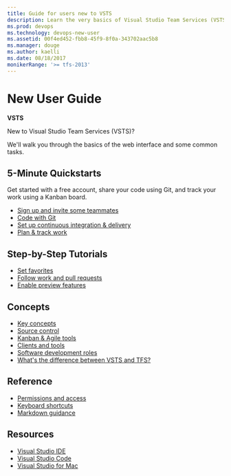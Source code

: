 ```yaml
---
title: Guide for users new to VSTS 
description: Learn the very basics of Visual Studio Team Services (VSTS)  
ms.prod: devops
ms.technology: devops-new-user
ms.assetid: 00f4ed452-fbb8-45f9-8f0a-343702aac5b8  
ms.manager: douge
ms.author: kaelli
ms.date: 08/18/2017
monikerRange: '>= tfs-2013'
---
```



# New User Guide

**VSTS**

New to Visual Studio Team Services (VSTS)? 

We'll walk you through the basics of the web interface and some common tasks.  

<!---
## Overview
[What is VSTS?](what-is-vsts.md)
[Overview of services](services.md)
-->


## 5-Minute Quickstarts

Get started with a free account, share your code using Git, and track your work using a Kanban board.  

- [Sign up and invite some teammates](sign-up-invite-teammates.md)  
- [Code with Git](code-with-git.md)
- [Set up continuous integration & delivery](../pipelines/get-started-designer.md?toc=/vsts/user-guide/toc.json&bc=/vsts/user-guide/breadcrumb/toc.json)
- [Plan & track work](plan-track-work.md)


## Step-by-Step Tutorials

- [Set favorites](/vsts/collaborate/set-favorites?toc=/vsts/user-guide/toc.json&bc=/vsts/user-guide/breadcrumb/toc.json)
- [Follow work and pull requests](../collaborate/follow-work-items.md?toc=/vsts/user-guide/toc.json&bc=/vsts/user-guide/breadcrumb/toc.json)
- [Enable preview features](/vsts/collaborate/preview-features?toc=/vsts/user-guide/toc.json&bc=/vsts/user-guide/breadcrumb/toc.json)  
 

## Concepts

- [Key concepts](concepts.md)    
- [Source control](source-control.md)   
- [Kanban & Agile tools](../work/backlogs/overview.md?toc=/vsts/user-guide/toc.json&bc=/vsts/user-guide/breadcrumb/toc.json)
- [Clients and tools](tools.md?toc=/vsts/user-guide/toc.json&bc=/vsts/user-guide/breadcrumb/toc.json)     
- [Software development roles](roles.md?toc=/vsts/user-guide/toc.json&bc=/vsts/user-guide/breadcrumb/toc.json)   
- [What's the difference between VSTS and TFS?](about-vsts-tfs.md?toc=/vsts/user-guide/toc.json&bc=/vsts/user-guide/breadcrumb/toc.json)  


## Reference

- [Permissions and access](../security/permissions-access.md?toc=/vsts/user-guide/toc.json&bc=/vsts/user-guide/breadcrumb/toc.json)
- [Keyboard shortcuts](../collaborate/keyboard-shortcuts.md?toc=/vsts/user-guide/toc.json&bc=/vsts/user-guide/breadcrumb/toc.json)
- [Markdown guidance](../collaborate/markdown-guidance.md?toc=/vsts/user-guide/toc.json&bc=/vsts/user-guide/breadcrumb/toc.json)


## Resources

- [Visual Studio IDE](https://docs.microsoft.com/visualstudio/)
- [Visual Studio Code](https://code.visualstudio.com/docs)
- [Visual Studio for Mac](https://docs.microsoft.com/visualstudio/mac)
